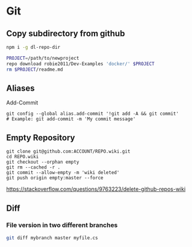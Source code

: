 # Git

## Copy subdirectory from github
```bash
npm i -g dl-repo-dir

PROJECT=/path/to/newproject
repo download robie2011/Dev-Examples 'docker/' $PROJECT
rm $PROJECT/readme.md
```

## Aliases

Add-Commit 

    git config --global alias.add-commit '!git add -A && git commit'
    # Example: git add-commit -m 'My commit message'

## Empty Repository

    git clone git@github.com:ACCOUNT/REPO.wiki.git
    cd REPO.wiki
    git checkout --orphan empty
    git rm --cached -r .
    git commit --allow-empty -m 'wiki deleted'
    git push origin empty:master --force

https://stackoverflow.com/questions/9763223/delete-github-repos-wiki

## Diff
### File version in two different branches
```bash
git diff mybranch master myfile.cs
```